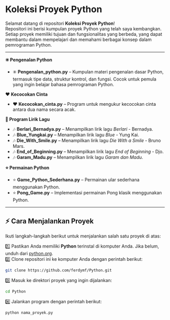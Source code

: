 # Koleksi Proyek Python

Selamat datang di repositori **Koleksi Proyek Python**!  
Repositori ini berisi kumpulan proyek Python yang telah saya kembangkan. Setiap proyek memiliki tujuan dan fungsionalitas yang berbeda, yang dapat membantu dalam mempelajari dan memahami berbagai konsep dalam pemrograman Python.  

---

**✳️ Pengenalan Python**  
- ✳️ **Pengenalan_python.py** – Kumpulan materi pengenalan dasar Python, termasuk tipe data, struktur kontrol, dan fungsi. Cocok untuk pemula yang ingin belajar bahasa pemrograman Python.  

**❤️ Kecocokan Cinta**  
- ❤️ **Kecocokan_cinta.py** – Program untuk mengukur kecocokan cinta antara dua nama secara acak.  

**🎵 Program Lirik Lagu**  
- 🎶 **Berlari_Bernadya.py** – Menampilkan lirik lagu *Berlari* - Bernadya.  
- 🎶 **Blue_Yungkai.py** – Menampilkan lirik lagu *Blue* - Yung Kai.  
- 🎶 **Die_With_Smile.py** – Menampilkan lirik lagu *Die With a Smile* - Bruno Mars.  
- 🎶 **End_of_Beginning.py** – Menampilkan lirik lagu *End of Beginning* - Djo.  
- 🎶 **Garam_Madu.py** – Menampilkan lirik lagu *Garam dan Madu*.  

**⭐ Permainan Python**  
- ⭐ **Game_Python_Sederhana.py** – Permainan ular sederhana menggunakan Python.  
- ⭐ **Pong_Game.py** – Implementasi permainan Pong klasik menggunakan Python.  

---

## ⚡ Cara Menjalankan Proyek  

Ikuti langkah-langkah berikut untuk menjalankan salah satu proyek di atas:

1️⃣ Pastikan Anda memiliki **Python** terinstal di komputer Anda. Jika belum, unduh dari [python.org](https://www.python.org/).  
2️⃣ Clone repositori ini ke komputer Anda dengan perintah berikut:  
   ```bash
   git clone https://github.com/ferdymf/Python.git
   ```
3️⃣ Masuk ke direktori proyek yang ingin dijalankan:
   ```bash
   cd Python
   ```
4️⃣ Jalankan program dengan perintah berikut:
   ```bash
   python nama_proyek.py
   ```
